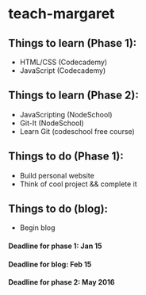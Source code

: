 # teach-margaret

## Things to learn (Phase 1):

* HTML/CSS (Codecademy)
* JavaScript (Codecademy)

## Things to learn (Phase 2):

* JavaScripting (NodeSchool)
* Git-It (NodeSchool)
* Learn Git (codeschool free course)

## Things to do (Phase 1):

* Build personal website
* Think of cool project && complete it

## Things to do (blog):

* Begin blog

#### Deadline for phase 1: Jan 15
#### Deadline for blog: Feb 15
#### Deadline for phase 2: May 2016
